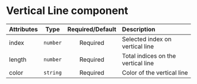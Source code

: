 # Vertical Line component

<table>
    <thead>
        <tr>
            <th style="text-align:left;">Attributes</th>
            <th style="text-align:center;">Type</th>
            <th style="text-align:center;">Required/Default</th>
            <th style="text-align:left;">Description</th>
        </tr>
    </thead>
    <tbody>
        <tr>
            <td style="text-align:left;">index</td>
            <td style="text-align:center;"><code>number</code></td>
            <td style="text-align:center;">Required</td>
            <td style="text-align:left;">Selected index on vertical line</td>
        </tr>
        <tr>
            <td style="text-align:left;">length</td>
            <td style="text-align:center;"><code>number</code></td>
            <td style="text-align:center;">Required</td>
            <td style="text-align:left;">Total indices on the vertical line</td>
        </tr>
        <tr>
            <td style="text-align:left;">color</td>
            <td style="text-align:center;"><code>string</code></td>
            <td style="text-align:center;">Required</td>
            <td style="text-align:left;">Color of the vertical line</td>
        </tr>
    </tbody>
</table>

